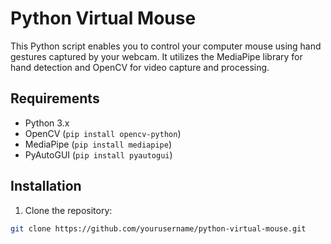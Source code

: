 # Python Virtual Mouse

This Python script enables you to control your computer mouse using hand gestures captured by your webcam. It utilizes the MediaPipe library for hand detection and OpenCV for video capture and processing.

## Requirements

- Python 3.x
- OpenCV (`pip install opencv-python`)
- MediaPipe (`pip install mediapipe`)
- PyAutoGUI (`pip install pyautogui`)

## Installation

1. Clone the repository:

```bash
git clone https://github.com/yourusername/python-virtual-mouse.git
